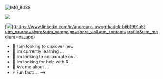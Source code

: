 ![IMG_8038](https://github.com/user-attachments/assets/39f9b26b-ef13-4078-a014-0294e26c2758)

[![](https://shields.io/badge/email-blue)](mailto:andreana.awogbadek@gmail.com)

[![](https://img.shields.io/badge/LinkedIn-0077B5?style=for-the-badge&logo=linkedin&logoColor=white)]((https://www.linkedin.com/in/andreana-awog-badek-b6b1991a5?utm_source=share&utm_campaign=share_via&utm_content=profile&utm_medium=ios_app)

- 🔭 I am looking to discover new
- 🌱 I’m currently learning ...
- 👯 I’m looking to collaborate on ...
- 🤔 I’m looking for help with R ...
- 💬 Ask me about ...
- ⚡ Fun fact: ...
-->
